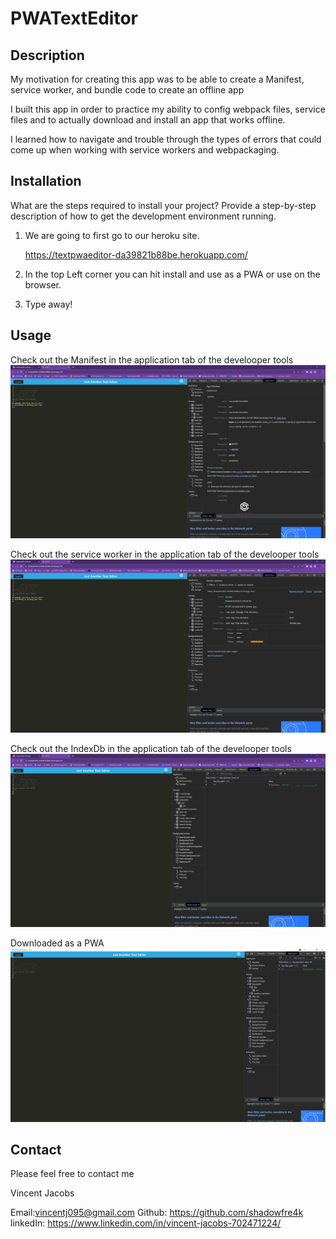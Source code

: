 # PWATextEditor

## Description

My motivation for creating this app was to be able to create a Manifest, service worker, and bundle code to create an offline app

I built this app in order to practice my ability to config webpack files, service files and to actually download and install an app that works offline.

I learned how to navigate and trouble through the types of errors that could come up when working with service workers and webpackaging.

## Installation

What are the steps required to install your project? Provide a step-by-step description of how to get the development environment running.

1.  We are going to first go to our heroku site.

    https://textpwaeditor-da39821b88be.herokuapp.com/

2.  In the top Left corner you can hit install and use as a PWA or use on the browser.

3.  Type away!

## Usage

Check out the Manifest in the application tab of the develooper tools
![Manifest](/Develop/assets/Screenshot%201.png)

Check out the service worker in the application tab of the develooper tools
![ServiceWorker](/Develop/assets/Screenshot%202.png)

Check out the IndexDb in the application tab of the develooper tools
![IndexDB](/Develop/assets/Screenshot%203.png)

Downloaded as a PWA
![PWA](/Develop/assets/Screenshot%204.png)

## Contact

Please feel free to contact me

Vincent Jacobs

Email:vincentj095@gmail.com
Github: https://github.com/shadowfre4k
linkedIn: https://www.linkedin.com/in/vincent-jacobs-702471224/
